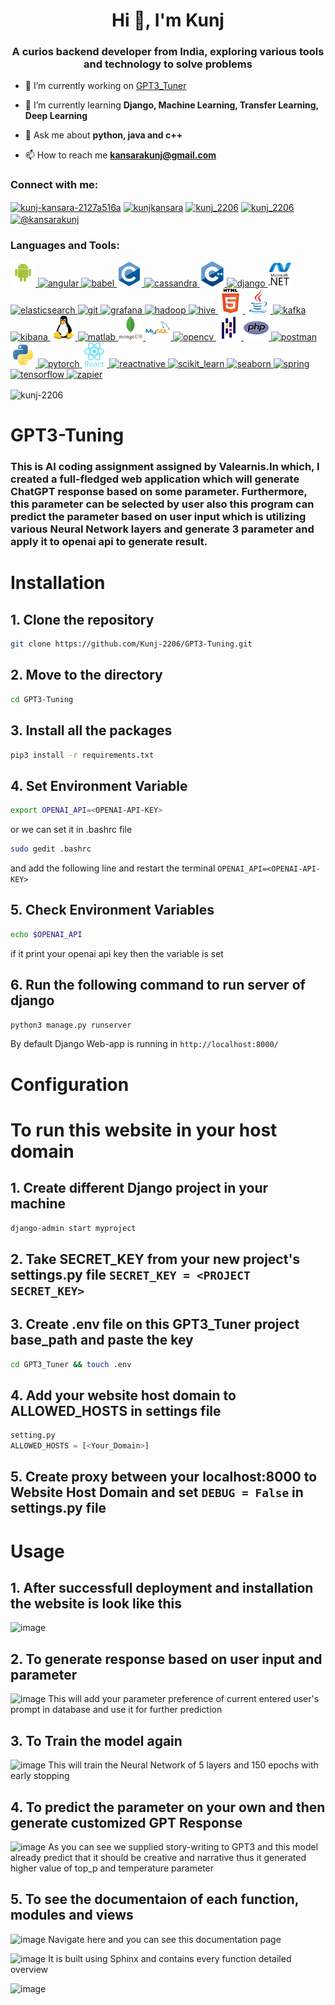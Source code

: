 <h1 align="center">Hi 👋, I'm Kunj</h1>
<h3 align="center">A curios backend developer from India, exploring various tools and technology to solve problems</h3>

- 🔭 I’m currently working on [GPT3_Tuner](https://github.com/Kunj-2206/GPT3-Tuning)

- 🌱 I’m currently learning **Django, Machine Learning, Transfer Learning, Deep Learning**

- 💬 Ask me about **python, java and c++**

- 📫 How to reach me **kansarakunj@gmail.com**

<h3 align="left">Connect with me:</h3>
<p align="left">
<a href="https://linkedin.com/in/kunj-kansara-2127a516a" target="blank"><img align="center" src="https://raw.githubusercontent.com/rahuldkjain/github-profile-readme-generator/master/src/images/icons/Social/linked-in-alt.svg" alt="kunj-kansara-2127a516a" height="30" width="40" /></a>
<a href="https://kaggle.com/kunjkansara" target="blank"><img align="center" src="https://raw.githubusercontent.com/rahuldkjain/github-profile-readme-generator/master/src/images/icons/Social/kaggle.svg" alt="kunjkansara" height="30" width="40" /></a>
<a href="https://instagram.com/kunj_2206" target="blank"><img align="center" src="https://raw.githubusercontent.com/rahuldkjain/github-profile-readme-generator/master/src/images/icons/Social/instagram.svg" alt="kunj_2206" height="30" width="40" /></a>
<a href="https://www.codechef.com/users/kunj_2206" target="blank"><img align="center" src="https://cdn.jsdelivr.net/npm/simple-icons@3.1.0/icons/codechef.svg" alt="kunj_2206" height="30" width="40" /></a>
<a href="https://www.hackerrank.com/@kansarakunj" target="blank"><img align="center" src="https://raw.githubusercontent.com/rahuldkjain/github-profile-readme-generator/master/src/images/icons/Social/hackerrank.svg" alt="@kansarakunj" height="30" width="40" /></a>
</p>

<h3 align="left">Languages and Tools:</h3>
<p align="left"> <a href="https://developer.android.com" target="_blank" rel="noreferrer"> <img src="https://raw.githubusercontent.com/devicons/devicon/master/icons/android/android-original-wordmark.svg" alt="android" width="40" height="40"/> </a> <a href="https://angular.io" target="_blank" rel="noreferrer"> <img src="https://angular.io/assets/images/logos/angular/angular.svg" alt="angular" width="40" height="40"/> </a> <a href="https://babeljs.io/" target="_blank" rel="noreferrer"> <img src="https://www.vectorlogo.zone/logos/babeljs/babeljs-icon.svg" alt="babel" width="40" height="40"/> </a> <a href="https://www.cprogramming.com/" target="_blank" rel="noreferrer"> <img src="https://raw.githubusercontent.com/devicons/devicon/master/icons/c/c-original.svg" alt="c" width="40" height="40"/> </a> <a href="https://cassandra.apache.org/" target="_blank" rel="noreferrer"> <img src="https://www.vectorlogo.zone/logos/apache_cassandra/apache_cassandra-icon.svg" alt="cassandra" width="40" height="40"/> </a> <a href="https://www.w3schools.com/cpp/" target="_blank" rel="noreferrer"> <img src="https://raw.githubusercontent.com/devicons/devicon/master/icons/cplusplus/cplusplus-original.svg" alt="cplusplus" width="40" height="40"/> </a> <a href="https://www.djangoproject.com/" target="_blank" rel="noreferrer"> <img src="https://cdn.worldvectorlogo.com/logos/django.svg" alt="django" width="40" height="40"/> </a> <a href="https://dotnet.microsoft.com/" target="_blank" rel="noreferrer"> <img src="https://raw.githubusercontent.com/devicons/devicon/master/icons/dot-net/dot-net-original-wordmark.svg" alt="dotnet" width="40" height="40"/> </a> <a href="https://www.elastic.co" target="_blank" rel="noreferrer"> <img src="https://www.vectorlogo.zone/logos/elastic/elastic-icon.svg" alt="elasticsearch" width="40" height="40"/> </a> <a href="https://git-scm.com/" target="_blank" rel="noreferrer"> <img src="https://www.vectorlogo.zone/logos/git-scm/git-scm-icon.svg" alt="git" width="40" height="40"/> </a> <a href="https://grafana.com" target="_blank" rel="noreferrer"> <img src="https://www.vectorlogo.zone/logos/grafana/grafana-icon.svg" alt="grafana" width="40" height="40"/> </a> <a href="https://hadoop.apache.org/" target="_blank" rel="noreferrer"> <img src="https://www.vectorlogo.zone/logos/apache_hadoop/apache_hadoop-icon.svg" alt="hadoop" width="40" height="40"/> </a> <a href="https://hive.apache.org/" target="_blank" rel="noreferrer"> <img src="https://www.vectorlogo.zone/logos/apache_hive/apache_hive-icon.svg" alt="hive" width="40" height="40"/> </a> <a href="https://www.w3.org/html/" target="_blank" rel="noreferrer"> <img src="https://raw.githubusercontent.com/devicons/devicon/master/icons/html5/html5-original-wordmark.svg" alt="html5" width="40" height="40"/> </a> <a href="https://www.java.com" target="_blank" rel="noreferrer"> <img src="https://raw.githubusercontent.com/devicons/devicon/master/icons/java/java-original.svg" alt="java" width="40" height="40"/> </a> <a href="https://kafka.apache.org/" target="_blank" rel="noreferrer"> <img src="https://www.vectorlogo.zone/logos/apache_kafka/apache_kafka-icon.svg" alt="kafka" width="40" height="40"/> </a> <a href="https://www.elastic.co/kibana" target="_blank" rel="noreferrer"> <img src="https://www.vectorlogo.zone/logos/elasticco_kibana/elasticco_kibana-icon.svg" alt="kibana" width="40" height="40"/> </a> <a href="https://www.linux.org/" target="_blank" rel="noreferrer"> <img src="https://raw.githubusercontent.com/devicons/devicon/master/icons/linux/linux-original.svg" alt="linux" width="40" height="40"/> </a> <a href="https://www.mathworks.com/" target="_blank" rel="noreferrer"> <img src="https://upload.wikimedia.org/wikipedia/commons/2/21/Matlab_Logo.png" alt="matlab" width="40" height="40"/> </a> <a href="https://www.mongodb.com/" target="_blank" rel="noreferrer"> <img src="https://raw.githubusercontent.com/devicons/devicon/master/icons/mongodb/mongodb-original-wordmark.svg" alt="mongodb" width="40" height="40"/> </a> <a href="https://www.mysql.com/" target="_blank" rel="noreferrer"> <img src="https://raw.githubusercontent.com/devicons/devicon/master/icons/mysql/mysql-original-wordmark.svg" alt="mysql" width="40" height="40"/> </a> <a href="https://opencv.org/" target="_blank" rel="noreferrer"> <img src="https://www.vectorlogo.zone/logos/opencv/opencv-icon.svg" alt="opencv" width="40" height="40"/> </a> <a href="https://pandas.pydata.org/" target="_blank" rel="noreferrer"> <img src="https://raw.githubusercontent.com/devicons/devicon/2ae2a900d2f041da66e950e4d48052658d850630/icons/pandas/pandas-original.svg" alt="pandas" width="40" height="40"/> </a> <a href="https://www.php.net" target="_blank" rel="noreferrer"> <img src="https://raw.githubusercontent.com/devicons/devicon/master/icons/php/php-original.svg" alt="php" width="40" height="40"/> </a> <a href="https://postman.com" target="_blank" rel="noreferrer"> <img src="https://www.vectorlogo.zone/logos/getpostman/getpostman-icon.svg" alt="postman" width="40" height="40"/> </a> <a href="https://www.python.org" target="_blank" rel="noreferrer"> <img src="https://raw.githubusercontent.com/devicons/devicon/master/icons/python/python-original.svg" alt="python" width="40" height="40"/> </a> <a href="https://pytorch.org/" target="_blank" rel="noreferrer"> <img src="https://www.vectorlogo.zone/logos/pytorch/pytorch-icon.svg" alt="pytorch" width="40" height="40"/> </a> <a href="https://reactjs.org/" target="_blank" rel="noreferrer"> <img src="https://raw.githubusercontent.com/devicons/devicon/master/icons/react/react-original-wordmark.svg" alt="react" width="40" height="40"/> </a> <a href="https://reactnative.dev/" target="_blank" rel="noreferrer"> <img src="https://reactnative.dev/img/header_logo.svg" alt="reactnative" width="40" height="40"/> </a> <a href="https://scikit-learn.org/" target="_blank" rel="noreferrer"> <img src="https://upload.wikimedia.org/wikipedia/commons/0/05/Scikit_learn_logo_small.svg" alt="scikit_learn" width="40" height="40"/> </a> <a href="https://seaborn.pydata.org/" target="_blank" rel="noreferrer"> <img src="https://seaborn.pydata.org/_images/logo-mark-lightbg.svg" alt="seaborn" width="40" height="40"/> </a> <a href="https://spring.io/" target="_blank" rel="noreferrer"> <img src="https://www.vectorlogo.zone/logos/springio/springio-icon.svg" alt="spring" width="40" height="40"/> </a> <a href="https://www.tensorflow.org" target="_blank" rel="noreferrer"> <img src="https://www.vectorlogo.zone/logos/tensorflow/tensorflow-icon.svg" alt="tensorflow" width="40" height="40"/> </a> <a href="https://zapier.com" target="_blank" rel="noreferrer"> <img src="https://www.vectorlogo.zone/logos/zapier/zapier-icon.svg" alt="zapier" width="40" height="40"/> </a> </p>

<p><img align="center" src="https://github-readme-stats.vercel.app/api/top-langs?username=kunj-2206&show_icons=true&locale=en&layout=compact" alt="kunj-2206" /></p>

# GPT3-Tuning
### This is AI coding assignment assigned by Valearnis.In which, I created a full-fledged web application which will generate ChatGPT response based on some parameter. Furthermore, this parameter can be selected by user also this program can predict the parameter based on user input which is utilizing various Neural Network layers and generate 3 parameter and apply it to openai api to generate result.

# Installation

## 1. Clone the repository
```sh
git clone https://github.com/Kunj-2206/GPT3-Tuning.git
```
## 2. Move to the directory
```sh 
cd GPT3-Tuning
```
## 3. Install all the packages
```sh
pip3 install -r requirements.txt  
```
## 4. Set Environment Variable
```sh
export OPENAI_API=<OPENAI-API-KEY>
```
  or we can set it in .bashrc file
```sh
sudo gedit .bashrc
```
and add the following line and restart the terminal
``` OPENAI_API=<OPENAI-API-KEY> ```

## 5. Check Environment Variables
```sh
echo $OPENAI_API
```
  if it print your openai api key then the variable is set

## 6. Run the following command to run server of django
```sh
python3 manage.py runserver
```
  By default Django Web-app is running in ``` http://localhost:8000/ ```



# Configuration
# To run this website in your host domain

## 1. Create different Django project in your machine
```sh
django-admin start myproject
```
## 2. Take SECRET_KEY from your new project's settings.py file ``` SECRET_KEY = <PROJECT SECRET_KEY> ```

## 3. Create .env file on this GPT3_Tuner project base_path and paste the key
```sh
cd GPT3_Tuner && touch .env
```
## 4. Add your website host domain to ALLOWED_HOSTS in settings file
```python
setting.py
ALLOWED_HOSTS = [<Your_Domain>]
```
## 5. Create proxy between your localhost:8000 to Website Host Domain and set ``` DEBUG = False ``` in settings.py file



# Usage

## 1. After successfull deployment and installation the website is look like this

![image](https://user-images.githubusercontent.com/59330099/228539456-db2a130a-1a54-49b2-ab93-00048fff57d9.png)

## 2. To generate response based on user input and parameter 

![image](https://user-images.githubusercontent.com/59330099/228540041-b5d52966-b1f8-4f90-9101-5833b293f66c.png)
This will add your parameter preference of current entered user's prompt in database and use it for further prediction

## 3. To Train the model again

![image](https://user-images.githubusercontent.com/59330099/228540496-8e30d869-9f15-4c79-abc8-2a5873299fc7.png)
This will train the Neural Network of 5 layers and 150 epochs with early stopping

## 4. To predict the parameter on your own and then generate customized GPT Response

![image](https://user-images.githubusercontent.com/59330099/228541080-dc82a817-7ee1-4df4-a93c-4ccd08478f75.png)
As you can see we supplied story-writing to GPT3 and this model already predict that it should be creative and narrative thus it generated higher value of top_p and temperature parameter

## 5. To see the documentaion of each function, modules and views

![image](https://user-images.githubusercontent.com/59330099/228541623-63481072-2651-4a60-ad9b-7163ec784f58.png)
Navigate here and you can see this documentation page

![image](https://user-images.githubusercontent.com/59330099/228541866-891cedce-6cbd-4daf-a6d0-447e57a08ca0.png)
It is built using Sphinx and contains every function detailed overview

![image](https://user-images.githubusercontent.com/59330099/228542273-5d151884-eb61-4873-9c8e-ec1066963f0a.png)



